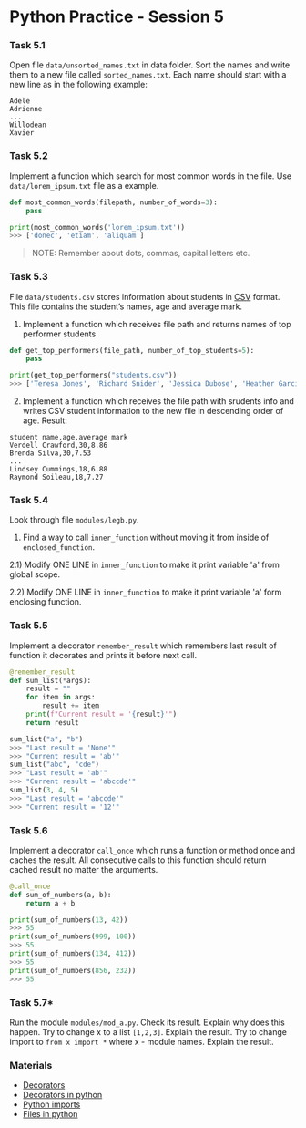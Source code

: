 # Python Practice - Session 5


### Task 5.1
Open file `data/unsorted_names.txt` in data folder. Sort the names and write them to a new file called `sorted_names.txt`. Each name should start with a new line as in the following example:

```
Adele
Adrienne
...
Willodean
Xavier
```

### Task 5.2
Implement a function which search for most common words in the file.
Use `data/lorem_ipsum.txt` file as a example.

```python
def most_common_words(filepath, number_of_words=3):
    pass

print(most_common_words('lorem_ipsum.txt'))
>>> ['donec', 'etiam', 'aliquam']
```

> NOTE: Remember about dots, commas, capital letters etc.

### Task 5.3
File `data/students.csv` stores information about students in [CSV](https://en.wikipedia.org/wiki/Comma-separated_values) format.
This file contains the student’s names, age and average mark.
1) Implement a function which receives file path and returns names of top performer students
```python
def get_top_performers(file_path, number_of_top_students=5):
    pass

print(get_top_performers("students.csv"))
>>> ['Teresa Jones', 'Richard Snider', 'Jessica Dubose', 'Heather Garcia', 'Joseph Head']
```

2) Implement a function which receives the file path with srudents info and writes CSV student information to the new file in descending order of age.
Result:
```
student name,age,average mark
Verdell Crawford,30,8.86
Brenda Silva,30,7.53
...
Lindsey Cummings,18,6.88
Raymond Soileau,18,7.27
```

### Task 5.4
Look through file `modules/legb.py`.

1) Find a way to call `inner_function` without moving it from inside of `enclosed_function`.

2.1) Modify ONE LINE in `inner_function` to make it print variable 'a' from global scope.

2.2) Modify ONE LINE in `inner_function` to make it print variable 'a' form enclosing function.

### Task 5.5
Implement a decorator `remember_result` which remembers last result of function it decorates and prints it before next call.

```python
@remember_result
def sum_list(*args):
	result = ""
	for item in args:
		result += item
	print(f"Current result = '{result}'")
	return result

sum_list("a", "b")
>>> "Last result = 'None'"
>>> "Current result = 'ab'"
sum_list("abc", "cde")
>>> "Last result = 'ab'"
>>> "Current result = 'abccde'"
sum_list(3, 4, 5)
>>> "Last result = 'abccde'"
>>> "Current result = '12'"
```

### Task 5.6
Implement a decorator `call_once` which runs a function or method once and caches the result.
All consecutive calls to this function should return cached result no matter the arguments.

```python
@call_once
def sum_of_numbers(a, b):
    return a + b

print(sum_of_numbers(13, 42))
>>> 55
print(sum_of_numbers(999, 100))
>>> 55
print(sum_of_numbers(134, 412))
>>> 55
print(sum_of_numbers(856, 232))
>>> 55
```


### Task 5.7*
Run the module `modules/mod_a.py`. Check its result. Explain why does this happen.
Try to change x to a list `[1,2,3]`. Explain the result.
Try to change import to `from x import *` where x - module names. Explain the result.


### Materials
* [Decorators](https://realpython.com/primer-on-python-decorators/)
* [Decorators in python](https://www.geeksforgeeks.org/decorators-in-python/)
* [Python imports](https://pythonworld.ru/osnovy/rabota-s-modulyami-sozdanie-podklyuchenie-instrukciyami-import-i-from.html)
* [Files in python](https://realpython.com/read-write-files-python/)
